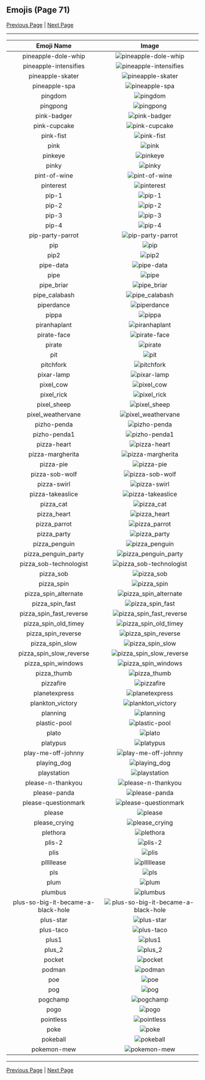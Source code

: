 
## Emojis (Page 71)

[Previous Page](/docs/hc/page-p-0070.md)
  | [Next Page](/docs/hc/page-p-0072.md)

<hr />

|Emoji Name|Image|
| :-: | :-: |
|pineapple-dole-whip| ![pineapple-dole-whip](/emojis/hc/pineapple-dole-whip.png)|
|pineapple-intensifies| ![pineapple-intensifies](/emojis/hc/pineapple-intensifies.png)|
|pineapple-skater| ![pineapple-skater](/emojis/hc/pineapple-skater.png)|
|pineapple-spa| ![pineapple-spa](/emojis/hc/pineapple-spa.png)|
|pingdom| ![pingdom](/emojis/hc/pingdom.png)|
|pingpong| ![pingpong](/emojis/hc/pingpong.png)|
|pink-badger| ![pink-badger](/emojis/hc/pink-badger.png)|
|pink-cupcake| ![pink-cupcake](/emojis/hc/pink-cupcake.png)|
|pink-fist| ![pink-fist](/emojis/hc/pink-fist.png)|
|pink| ![pink](/emojis/hc/pink.jpg)|
|pinkeye| ![pinkeye](/emojis/hc/pinkeye.png)|
|pinky| ![pinky](/emojis/hc/pinky.png)|
|pint-of-wine| ![pint-of-wine](/emojis/hc/pint-of-wine.png)|
|pinterest| ![pinterest](/emojis/hc/pinterest.png)|
|pip-1| ![pip-1](/emojis/hc/pip-1.png)|
|pip-2| ![pip-2](/emojis/hc/pip-2.png)|
|pip-3| ![pip-3](/emojis/hc/pip-3.png)|
|pip-4| ![pip-4](/emojis/hc/pip-4.png)|
|pip-party-parrot| ![pip-party-parrot](/emojis/hc/pip-party-parrot.gif)|
|pip| ![pip](/emojis/hc/pip.png)|
|pip2| ![pip2](/emojis/hc/pip2.png)|
|pipe-data| ![pipe-data](/emojis/hc/pipe-data.png)|
|pipe| ![pipe](/emojis/hc/pipe.png)|
|pipe_briar| ![pipe_briar](/emojis/hc/pipe_briar.png)|
|pipe_calabash| ![pipe_calabash](/emojis/hc/pipe_calabash.png)|
|piperdance| ![piperdance](/emojis/hc/piperdance.gif)|
|pippa| ![pippa](/emojis/hc/pippa.png)|
|piranhaplant| ![piranhaplant](/emojis/hc/piranhaplant.gif)|
|pirate-face| ![pirate-face](/emojis/hc/pirate-face.gif)|
|pirate| ![pirate](/emojis/hc/pirate.png)|
|pit| ![pit](/emojis/hc/pit.png)|
|pitchfork| ![pitchfork](/emojis/hc/pitchfork.jpg)|
|pixar-lamp| ![pixar-lamp](/emojis/hc/pixar-lamp.gif)|
|pixel_cow| ![pixel_cow](/emojis/hc/pixel_cow.png)|
|pixel_rick| ![pixel_rick](/emojis/hc/pixel_rick.gif)|
|pixel_sheep| ![pixel_sheep](/emojis/hc/pixel_sheep.png)|
|pixel_weathervane| ![pixel_weathervane](/emojis/hc/pixel_weathervane.png)|
|pizho-penda| ![pizho-penda](/emojis/hc/pizho-penda.jpg)|
|pizho-penda1| ![pizho-penda1](/emojis/hc/pizho-penda1.png)|
|pizza-heart| ![pizza-heart](/emojis/hc/pizza-heart.png)|
|pizza-margherita| ![pizza-margherita](/emojis/hc/pizza-margherita.png)|
|pizza-pie| ![pizza-pie](/emojis/hc/pizza-pie.png)|
|pizza-sob-wolf| ![pizza-sob-wolf](/emojis/hc/pizza-sob-wolf.png)|
|pizza-swirl| ![pizza-swirl](/emojis/hc/pizza-swirl.png)|
|pizza-takeaslice| ![pizza-takeaslice](/emojis/hc/pizza-takeaslice.gif)|
|pizza_cat| ![pizza_cat](/emojis/hc/pizza_cat.jpg)|
|pizza_heart| ![pizza_heart](/emojis/hc/pizza_heart.png)|
|pizza_parrot| ![pizza_parrot](/emojis/hc/pizza_parrot.gif)|
|pizza_party| ![pizza_party](/emojis/hc/pizza_party.png)|
|pizza_penguin| ![pizza_penguin](/emojis/hc/pizza_penguin.jpg)|
|pizza_penguin_party| ![pizza_penguin_party](/emojis/hc/pizza_penguin_party.png)|
|pizza_sob-technologist| ![pizza_sob-technologist](/emojis/hc/pizza_sob-technologist.png)|
|pizza_sob| ![pizza_sob](/emojis/hc/pizza_sob.png)|
|pizza_spin| ![pizza_spin](/emojis/hc/pizza_spin.gif)|
|pizza_spin_alternate| ![pizza_spin_alternate](/emojis/hc/pizza_spin_alternate.gif)|
|pizza_spin_fast| ![pizza_spin_fast](/emojis/hc/pizza_spin_fast.gif)|
|pizza_spin_fast_reverse| ![pizza_spin_fast_reverse](/emojis/hc/pizza_spin_fast_reverse.gif)|
|pizza_spin_old_timey| ![pizza_spin_old_timey](/emojis/hc/pizza_spin_old_timey.gif)|
|pizza_spin_reverse| ![pizza_spin_reverse](/emojis/hc/pizza_spin_reverse.gif)|
|pizza_spin_slow| ![pizza_spin_slow](/emojis/hc/pizza_spin_slow.gif)|
|pizza_spin_slow_reverse| ![pizza_spin_slow_reverse](/emojis/hc/pizza_spin_slow_reverse.gif)|
|pizza_spin_windows| ![pizza_spin_windows](/emojis/hc/pizza_spin_windows.gif)|
|pizza_thumb| ![pizza_thumb](/emojis/hc/pizza_thumb.png)|
|pizzafire| ![pizzafire](/emojis/hc/pizzafire.jpg)|
|planetexpress| ![planetexpress](/emojis/hc/planetexpress.png)|
|plankton_victory| ![plankton_victory](/emojis/hc/plankton_victory.png)|
|planning| ![planning](/emojis/hc/planning.png)|
|plastic-pool| ![plastic-pool](/emojis/hc/plastic-pool.png)|
|plato| ![plato](/emojis/hc/plato.png)|
|platypus| ![platypus](/emojis/hc/platypus.gif)|
|play-me-off-johnny| ![play-me-off-johnny](/emojis/hc/play-me-off-johnny.gif)|
|playing_dog| ![playing_dog](/emojis/hc/playing_dog.gif)|
|playstation| ![playstation](/emojis/hc/playstation.png)|
|please-n-thankyou| ![please-n-thankyou](/emojis/hc/please-n-thankyou.png)|
|please-panda| ![please-panda](/emojis/hc/please-panda.png)|
|please-questionmark| ![please-questionmark](/emojis/hc/please-questionmark.png)|
|please| ![please](/emojis/hc/please.png)|
|please_crying| ![please_crying](/emojis/hc/please_crying.png)|
|plethora| ![plethora](/emojis/hc/plethora.jpg)|
|plis-2| ![plis-2](/emojis/hc/plis-2.png)|
|plis| ![plis](/emojis/hc/plis.png)|
|plllllease| ![plllllease](/emojis/hc/plllllease.png)|
|pls| ![pls](/emojis/hc/pls.png)|
|plum| ![plum](/emojis/hc/plum.png)|
|plumbus| ![plumbus](/emojis/hc/plumbus.png)|
|plus-so-big-it-became-a-black-hole| ![plus-so-big-it-became-a-black-hole](/emojis/hc/plus-so-big-it-became-a-black-hole.jpg)|
|plus-star| ![plus-star](/emojis/hc/plus-star.png)|
|plus-taco| ![plus-taco](/emojis/hc/plus-taco.png)|
|plus1| ![plus1](/emojis/hc/plus1.png)|
|plus_2| ![plus_2](/emojis/hc/plus_2.png)|
|pocket| ![pocket](/emojis/hc/pocket.png)|
|podman| ![podman](/emojis/hc/podman.png)|
|poe| ![poe](/emojis/hc/poe.png)|
|pog| ![pog](/emojis/hc/pog.png)|
|pogchamp| ![pogchamp](/emojis/hc/pogchamp.jpg)|
|pogo| ![pogo](/emojis/hc/pogo.png)|
|pointless| ![pointless](/emojis/hc/pointless.png)|
|poke| ![poke](/emojis/hc/poke.gif)|
|pokeball| ![pokeball](/emojis/hc/pokeball.png)|
|pokemon-mew| ![pokemon-mew](/emojis/hc/pokemon-mew.png)|

<hr/>

[Previous Page](/docs/hc/page-p-0070.md)
  | [Next Page](/docs/hc/page-p-0072.md)